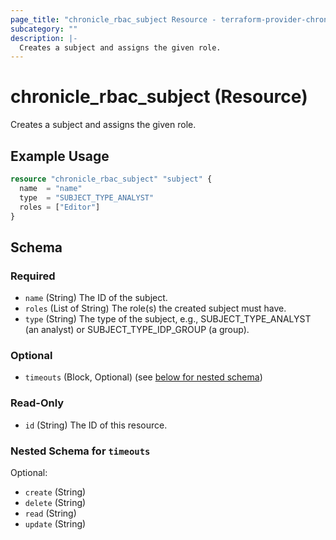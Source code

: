 ```yaml
---
page_title: "chronicle_rbac_subject Resource - terraform-provider-chronicle"
subcategory: ""
description: |-
  Creates a subject and assigns the given role.
---
```


# chronicle_rbac_subject (Resource)

Creates a subject and assigns the given role.

## Example Usage

```terraform
resource "chronicle_rbac_subject" "subject" {
  name  = "name"
  type  = "SUBJECT_TYPE_ANALYST"
  roles = ["Editor"]
}
```

<!-- schema generated by tfplugindocs -->
## Schema

### Required

- `name` (String) The ID of the subject.
- `roles` (List of String) The role(s) the created subject must have.
- `type` (String) The type of the subject, e.g., SUBJECT_TYPE_ANALYST (an analyst) or SUBJECT_TYPE_IDP_GROUP (a group).

### Optional

- `timeouts` (Block, Optional) (see [below for nested schema](#nestedblock--timeouts))

### Read-Only

- `id` (String) The ID of this resource.

<a id="nestedblock--timeouts"></a>
### Nested Schema for `timeouts`

Optional:

- `create` (String)
- `delete` (String)
- `read` (String)
- `update` (String)
